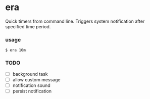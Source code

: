 # era

Quick timers from command line. Triggers system notification after specified time period.

### usage
```
$ era 10m
```

### TODO
- [ ] background task
- [ ] allow custom message
- [ ] notification sound
- [ ] persist notification
